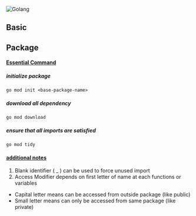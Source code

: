 ![Golang](https://upload.wikimedia.org/wikipedia/commons/thumb/0/05/Go_Logo_Blue.svg/1024px-Go_Logo_Blue.svg.png?20191207190041)

## Basic

## Package
#### <ins>Essential Command</ins>

##### initialize package
`go mod init <base-package-name>`

##### download all dependency
`go mod download`
##### ensure that all imports are satisfied
`go mod tidy`

#### <ins>additional notes</ins>

1. Blank identifier ( _ ) can be used to force unused import
2. Access Modifier depends on first letter of name at each functions or variables

- Capital letter means can be accessed from outside package (like public)
- Small letter means can only be accessed from same package (like private)

